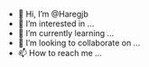 - 👋 Hi, I’m @Haregjb
- 👀 I’m interested in ...
- 🌱 I’m currently learning ...
- 💞️ I’m looking to collaborate on ...
- 📫 How to reach me ...

<!---
Haregjb/Haregjb is a ✨ special ✨ repository because its `README.md` (this file) appears on your GitHub profile.
You can click the Preview link to take a look at your changes.
--->
